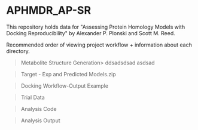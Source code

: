 # APHMDR_AP-SR
This repository holds data for "Assessing Protein Homology Models with Docking Reproducibility" by Alexander P. Plonski and Scott M. Reed.

Recommended order of viewing project workflow + information about each directory. 

>Metabolite Structure Generation>
>ddsadsdsad
>asdsad

>Target - Exp and Predicted Models.zip

>Docking Workflow-Output Example

>Trial Data

>Analysis Code

>Analysis Output

